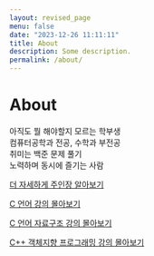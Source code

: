 ```yaml
---
layout: revised_page
menu: false
date: "2023-12-26 11:11:11"
title: About
description: Some description.
permalink: /about/
---
```


# About

아직도 뭘 해야할지 모르는 학부생<br>
컴퓨터공학과 전공, 수학과 부전공<br>
취미는 백준 문제 풀기<br>
노력하며 동시에 즐기는 사람<br>

<a href="/블로그-주인장-소개/">더 자세하게 주인장 알아보기</a>

<a href="/c-언어(27)-강의를-마무리-하며/">C 언어 강의 몰아보기</a>

<a href = "/자료구조(22)-강의를-마무리-하며/">C 언어 자료구조 강의 몰아보기</a>

<a href = "/객체지향프로그래밍(30)-강의를-마무리-하며/">C++ 객체지향 프로그래밍 강의 몰아보기</a>
